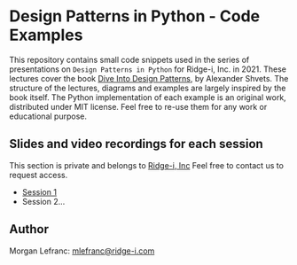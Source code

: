 # Design Patterns in Python - Code Examples

This repository contains small code snippets used in the series of presentations on `Design Patterns in Python` for Ridge-i, Inc. in 2021.
These lectures cover the book [Dive Into Design Patterns](https://www.goodreads.com/en/book/show/43125355-dive-into-design-patterns#:~:text=The%20book%20Dive%20Into%20Design,applying%20one%20of%20the%20patterns.), by Alexander Shvets. The structure of the lectures, diagrams and examples are largely inspired by the book itself.
The Python implementation of each example is an original work, distributed under MIT license.
Feel free to re-use them for any work or educational purpose.

## Slides and video recordings for each session
This section is private and belongs to [Ridge-i, Inc](https://ridge-i.com/)
Feel free to contact us to request access.

- [Session 1](https://drive.google.com/drive/u/0/folders/1hqt7IeOiNBN0u5FzCChu5RyoTgkCLYgI)
- Session 2...

## Author

Morgan Lefranc: mlefranc@ridge-i.com
